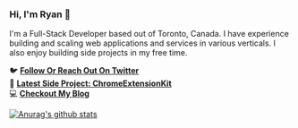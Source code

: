 ### Hi, I'm Ryan 👋

I'm a Full-Stack Developer based out of Toronto, Canada. I have experience building and scaling web applications and services in various verticals. I also enjoy building side projects in my free time.

🐦 **[Follow Or Reach Out On Twitter](https://twitter.com/rfitzio)**<br/>
🚀 **[Latest Side Project: ChromeExtensionKit](https://ChromeExtensionKit.com/?ref=github)**<br/>
💻 **[Checkout My Blog](https://rfitz.io/blog)**

[![Anurag's github stats](https://github-readme-stats.vercel.app/api?username=ryanfitzgerald&count_private=true&show_icons=true&hide=contribs,issues)](https://github.com/anuraghazra/github-readme-stats)

